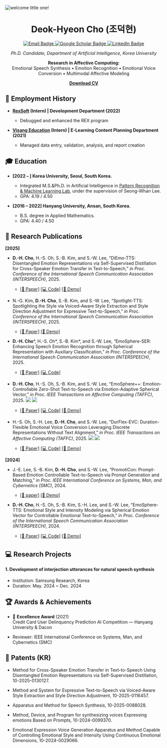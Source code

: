 
![welcome little one!](https://github.com/user-attachments/assets/290ce339-84ca-4028-b82c-0929853f590a)

<h1 align="center">Deok-Hyeon Cho (조덕현) </h1>

<p align="center">
  <a href="mailto:dh_cho@korea.ac.kr">
    <img src="https://img.shields.io/badge/Email-dh_cho%40korea.ac.kr-blue?style=flat&logo=gmail" alt="Email Badge"/>
  </a>
  <a href="https://scholar.google.co.kr/citations?user=cynqcHwAAAAJ&hl=en">
    <img src="https://img.shields.io/badge/Google%20Scholar-Profile-orange?style=flat&logo=google-scholar" alt="Google Scholar Badge"/>
  </a>
  <a href="https://www.linkedin.com/in/deokhyeon-cho-7b5222204">
    <img
      src="https://img.shields.io/badge/LinkedIn-Deok–Hyeon%20Cho-0077B5?style=flat&logo=linkedin&logoColor=white"
      alt="LinkedIn Badge"
    />
  </a>
</p>

<p align="center"><em>Ph.D. Candidate, Department of Artificial Intelligence, Korea University</em></p>

<p align="center">
  <strong>Research in Affective Computing:</strong><br/>
  Emotional Speech Synthesis • Emotion Recognition • Emotional Voice Conversion • Multimodal Affective Modeling
</p>

<p align="center">
  <a href="https://github.com/user-attachments/files/20328954/250520_CV.pdf"
     target="_blank" rel="noopener">
    <strong>Download CV</strong>
  </a>
</p>

## 💼 Employment History

- **[RexSoft](https://rexsoft.org/) (Intern) | Development Department (2022)**  
   - Debugged and enhanced the REX program


- **[Visang Education](https://www.visang.com/pageLoad?page_id=/en/main) (Intern) | E-Learning Content Planning Department (2021)**  
   - Managed data entry, validation, analysis, and report creation


## 🎓 Education

- **[2022 – ] Korea University, Seoul, South Korea.**
  - Integrated M.S.&Ph.D. in Artificial Intelligence in [Pattern Recognition & Machine Learning Lab](http://ibi.korea.ac.kr/sub2_1.php?code=LSW), under the supervision of Seong-Whan Lee.
  - GPA: 4.19 / 4.50
  
- **[2016 – 2022] Hanyang University, Ansan, South Korea.**
  - B.S. degree in Applied Mathematics.
  - GPA: 4.40 / 4.50

## 📑 Research Publications

**[2025]**
- **D.-H. Cho**, H.-S. Oh, S.-B. Kim, and S.-W. Lee, “DiEmo-TTS: Disentangled Emotion Representations via Self-Supervised Distillation for Cross-Speaker Emotion Transfer in Text-to-Speech,” *in Proc. Conference of the International Speech Communication Association (INTERSPEECH)*, 2025.
   - [[📄 Paper]](https://www.isca-archive.org/interspeech_2025/cho25b_interspeech.html) [[💻 Code]](https://github.com/Choddeok/DiEmo-TTS) [[🎤 Demo]](https://choddeok.github.io/DiEmo-TTS-Demo/)

- N.-G. Kim, **D.-H. Cho**, S.-B. Kim, and S.-W. Lee, “Spotlight-TTS: Spotlighting the Style via Voiced-Aware Style Extraction and Style Direction Adjustment for Expressive Text-to-Speech,” *in Proc. Conference of the International Speech Communication Association (INTERSPEECH)*, 2025.
   - [[📄 Paper]](https://www.isca-archive.org/interspeech_2025/kim25t_interspeech.html) [[🎤 Demo]](https://spotlight-tts.github.io/)

- **D.-H. Cho***, H.-S. Oh*, S.-B. Kim*, and S.-W. Lee, “EmoSphere-SER: Enhancing Speech Emotion Recognition through Spherical Representation with Auxiliary Classification,” *in Proc. Conference of the International Speech Communication Association (INTERSPEECH)*, 2025.
   - [[📄 Paper]](https://www.isca-archive.org/interspeech_2025/cho25_interspeech.html) [[💻 Code]](https://github.com/Choddeok/EmoSphere-SER)

- **D.-H. Cho**, H.-S. Oh, S.-B. Kim, and S.-W. Lee, “EmoSphere++: Emotion-Controllable Zero-Shot Text-to-Speech via Emotion-Adaptive Spherical Vector,” *in Proc. IEEE Transactions on Affective Computing (TAFFC)*, 2025. ![](https://img.shields.io/badge/2023--JCR--IF-9.6-red) ![](https://img.shields.io/badge/JIF%20Top%201.6%25-red)
   - [[📄 Paper]](https://ieeexplore.ieee.org/document/10965917) [[💻 Code]](https://github.com/Choddeok/EmoSpherepp) [[🎤 Demo]](https://choddeok.github.io/EmoSphere-Demo/)

- H.-S. Oh, S.-H. Lee, **D.-H. Cho**, and S.-W. Lee, “DurFlex-EVC: Duration-Flexible Emotional Voice Conversion Leveraging Discrete Representations Without Text Alignment,” *in Proc. IEEE Transactions on Affective Computing (TAFFC)*, 2025. ![](https://img.shields.io/badge/2023--JCR--IF-9.6-red) ![](https://img.shields.io/badge/JIF%20Top%201.6%25-red)
   - [[📄 Paper]](https://ieeexplore.ieee.org/stamp/stamp.jsp?arnumber=10844546) [[💻 Code]](https://github.com/hs-oh-prml/DurFlexEVC?tab=readme-ov-file) [[🎤 Demo]](https://prml-lab-speech-team.github.io/durflex/)

**[2024]**
- J.-E. Lee, S.-B. Kim, **D.-H. Cho**, and S.-W. Lee, “PromotiCon: Prompt-Based Emotion Controllable Text-to-Speech via Prompt Generation and Matching,” *in Proc. IEEE International Conference on Systems, Man, and Cybernetics (SMC)*, 2024.
   - [[📄 paper]](https://ieeexplore.ieee.org/document/10831218) [[🎤 Demo]](https://promoticon.github.io/.)

- **D.-H. Cho**, H.-S. Oh, S.-B. Kim, S.-H. Lee, and S.-W. Lee, “EmoSphere-TTS: Emotional Style and Intensity Modeling via Spherical Emotion Vector for Controllable Emotional Text-to-Speech,” *in Proc. Conference of the International Speech Communication Association (INTERSPEECH)*, 2024.
   - [[📄 Paper]](https://www.isca-archive.org/interspeech_2024/cho24_interspeech.html) [[💻 Code]](https://github.com/Choddeok/EmoSphere-TTS) [[🎤 Demo]](https://emosphere-tts.github.io/)


## 💻 Research Projects
#### 1. Development of interjection utterances for natural speech synthesis
   - Institution: Samsung Research, Korea
   - Duration: May. 2024 ~ Dec. 2024

## 🏆 Awards & Achievements

- 🥇 **Excellence Award** (2021)  
  Credit Card User Delinquency Prediction AI Competition — Hanyang University & Dacon

- Reviewer: IEEE International Conference on Systems, Man, and Cybernetics (SMC)

## 📑 Patents (KR)
- Method for Cross-Speaker Emotion Transfer in Text-to-Speech Using Disentangled Emotion Representations via Self-Supervised Distillation, 10-2025-0130127.

- Method and System for Expressive Text-to-Speech via Voiced-Aware Style Extraction and Style Direction Adjustment, 10-2025-0116457.

- Apparatus and Method for Speech Synthesis, 10-2025-0088028.

- Method, Device, and Program for synthesizing voices Expressing emotions Based on Prompts, 10-2024-0099370.

- Emotional Expression Voice Generation Apparatus and Method Capable of Controlling Emotional Style and Intensity Using Continuous Emotional Dimensions, 10-2024-0029066.
